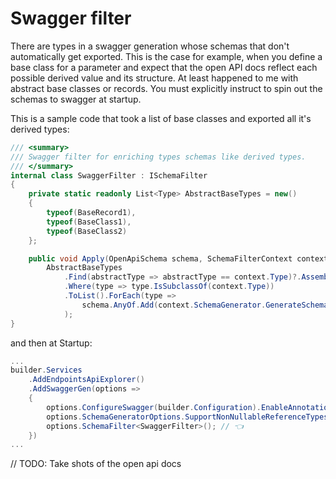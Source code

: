 # Swagger filter

There are types in a swagger generation whose schemas that don't automatically get exported. This is the case for example, when you define a base class for a parameter and expect that the open API docs reflect each possible derived value and its structure. At least happened to me with abstract base classes or records. You must explicitly instruct to spin out the schemas to swagger at startup. 

This is a sample code that took a list of base classes and exported all it's derived types:

```c#
/// <summary>
/// Swagger filter for enriching types schemas like derived types.
/// </summary>
internal class SwaggerFilter : ISchemaFilter
{
	private static readonly List<Type> AbstractBaseTypes = new()
	{
		typeof(BaseRecord1),
		typeof(BaseClass1),
		typeof(BaseClass2)
	};

	public void Apply(OpenApiSchema schema, SchemaFilterContext context) =>
		AbstractBaseTypes
			.Find(abstractType => abstractType == context.Type)?.Assembly.GetTypes()
			.Where(type => type.IsSubclassOf(context.Type))
			.ToList().ForEach(type =>
				schema.AnyOf.Add(context.SchemaGenerator.GenerateSchema(type, context.SchemaRepository))
			);
}
```

and then at Startup:

```csharp
...
builder.Services
	.AddEndpointsApiExplorer()
	.AddSwaggerGen(options =>
	{
		options.ConfigureSwagger(builder.Configuration).EnableAnnotations();
		options.SchemaGeneratorOptions.SupportNonNullableReferenceTypes = true;
		options.SchemaFilter<SwaggerFilter>(); // 👈
	})
...
```

// TODO: Take shots of the open api docs 
